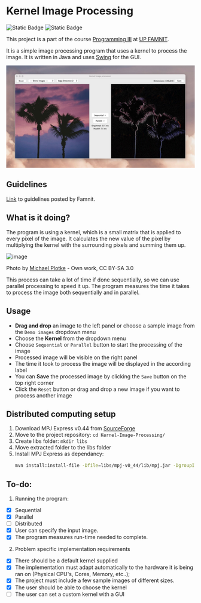 # Kernel Image Processing

<img alt="Static Badge" src="https://img.shields.io/badge/Graphics-5a3aa1"> <img alt="Static Badge" src="https://img.shields.io/badge/Computing-0c4866">

This project is a part of the course [Programming III](https://prog3.student.famnit.upr.si/) at [UP FAMNIT](https://www.famnit.upr.si/en/).

It is a simple image processing program that uses a kernel to process the image. It is written in Java and uses [Swing](https://docs.oracle.com/javase/tutorial/uiswing/) for the GUI.

![screenshot_cli](https://github.com/urluur/Kernel-Image-Processing/blob/main/screenshots/screenshot.jpg?raw=true)

## Guidelines 

[Link](https://prog3.student.famnit.upr.si/#projects/KernelImageProcessing/) to guidelines posted by Famnit.

## What is it doing?

The program is using a kernel, which is a small matrix that is applied to every pixel of the image. It calculates the new value of the pixel by multiplying the kernel with the surrounding pixels and summing them up.

![image](https://upload.wikimedia.org/wikipedia/commons/1/19/2D_Convolution_Animation.gif)

Photo by [Michael Plotke](https://commons.wikimedia.org/w/index.php?curid=24288958) - Own work, CC BY-SA 3.0

This process can take a lot of time if done sequentially, so we can use parallel processing to speed it up. The program measures the time it takes to process the image both sequentially and in parallel.

## Usage

- **Drag and drop** an image to the left panel or choose a sample image from the `Demo images` dropdown menu
- Choose the **Kernel** from the dropdown menu
- Choose `Sequential` or `Parallel` button to start the processing of the image
- Processed image will be visible on the right panel
- The time it took to process the image will be displayed in the according label
- You can **Save** the processed image by clicking the `Save` button on the top right corner
- Click the `Reset` button or drag and drop a new image if you want to process another image

## Distributed computing setup

1. Download MPJ Express v0.44 from [SourceForge](https://sourceforge.net/projects/mpjexpress/files/releases/mpj-v0_44.zip/download)
2. Move to the project repository: `cd Kernel-Image-Processing/`
2. Create libs folder: `mkdir libs`
3. Move extracted folder to the libs folder
4. Install MPJ Express as dependancy:
    ```sh
    mvn install:install-file -Dfile=libs/mpj-v0_44/lib/mpj.jar -DgroupId=com.googlecode.mpj-express -DartifactId=mpj-v0_44 -Dversion=0.44 -Dpackaging=jar
    ```

## To-do:

1. Running the program:
  - [x] Sequential
  - [x] Parallel
  - [ ] Distributed
  - [x] User can specify the input image.
  - [x] The program measures run-time needed to complete.

2. Problem specific implementation requirements
  - [x] There should be a default kernel supplied
  - [x] The implementation must adapt automatically to the hardware it is being ran on (Physical CPU's, Cores, Memory, etc..);
  - [x] The project must include a few sample images of different sizes.
  - [x] The user should be able to choose the kernel
  - [ ] The user can set a custom kernel with a GUI
